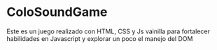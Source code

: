 # ColoSoundGame
Este es un juego realizado con HTML, CSS y Js vainilla para fortalecer habilidades en Javascript y explorar un poco el manejo del DOM
